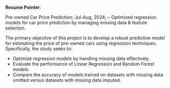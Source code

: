 **Resume Pointer**:


Pre-owned Car Price Prediction;	Jul-Aug, 2024;
◦	Optimized regression models for car price prediction by managing missing data & feature selection.




The primary objective of this project is to develop a robust predictive model for estimating the price of pre-owned cars using regression techniques. Specifically, the study seeks to:
- Optimize regression models by handling missing data effectively.
- Evaluate the performance of Linear Regression and Random Forest models.
- Compare the accuracy of models trained on datasets with missing data omitted versus datasets with missing data imputed.
